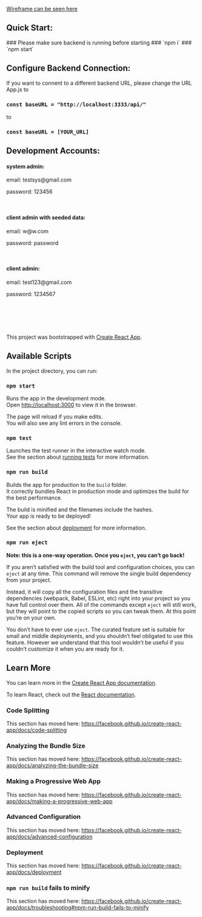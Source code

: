 [Wireframe can be seen here](https://xd.adobe.com/view/983b094b-89e7-46ce-760d-65839e1bd7ce-ee0a/)
<h2>Quick Start: </h2>
### Please make sure backend is running before starting 
### `npm i`
### `npm start`
<h2>Configure Backend Connection: </h2>
<p>
  If you want to connent to a different backend URL, please change the URL App.js to

</p>

### `const baseURL = "http://localhost:3333/api/"`

to

### `const baseURL = [YOUR_URL]`

<h2>Development Accounts: </h2>

<h4> system admin:</h4>
<p>
email: testsys@gmail.com
</p>
<p>
password: 123456
</p>

</br>

<h4>
client admin with seeded data:
</h4>
<p>
email: w@w.com
</p>
<p>
password: password
</p>

</br>

<h4>
client admin:
</h4>
<p>
email: test123@gmail.com
</p>
<p>
password: 1234567
</p>



</br>
</br>
</br>
</br>

This project was bootstrapped with [Create React App](https://github.com/facebook/create-react-app).
## Available Scripts

In the project directory, you can run:

### `npm start`

Runs the app in the development mode.<br />
Open [http://localhost:3000](http://localhost:3000) to view it in the browser.

The page will reload if you make edits.<br />
You will also see any lint errors in the console.

### `npm test`

Launches the test runner in the interactive watch mode.<br />
See the section about [running tests](https://facebook.github.io/create-react-app/docs/running-tests) for more information.

### `npm run build`

Builds the app for production to the `build` folder.<br />
It correctly bundles React in production mode and optimizes the build for the best performance.

The build is minified and the filenames include the hashes.<br />
Your app is ready to be deployed!

See the section about [deployment](https://facebook.github.io/create-react-app/docs/deployment) for more information.

### `npm run eject`

**Note: this is a one-way operation. Once you `eject`, you can’t go back!**

If you aren’t satisfied with the build tool and configuration choices, you can `eject` at any time. This command will remove the single build dependency from your project.

Instead, it will copy all the configuration files and the transitive dependencies (webpack, Babel, ESLint, etc) right into your project so you have full control over them. All of the commands except `eject` will still work, but they will point to the copied scripts so you can tweak them. At this point you’re on your own.

You don’t have to ever use `eject`. The curated feature set is suitable for small and middle deployments, and you shouldn’t feel obligated to use this feature. However we understand that this tool wouldn’t be useful if you couldn’t customize it when you are ready for it.

## Learn More

You can learn more in the [Create React App documentation](https://facebook.github.io/create-react-app/docs/getting-started).

To learn React, check out the [React documentation](https://reactjs.org/).

### Code Splitting

This section has moved here: https://facebook.github.io/create-react-app/docs/code-splitting

### Analyzing the Bundle Size

This section has moved here: https://facebook.github.io/create-react-app/docs/analyzing-the-bundle-size

### Making a Progressive Web App

This section has moved here: https://facebook.github.io/create-react-app/docs/making-a-progressive-web-app

### Advanced Configuration

This section has moved here: https://facebook.github.io/create-react-app/docs/advanced-configuration

### Deployment

This section has moved here: https://facebook.github.io/create-react-app/docs/deployment

### `npm run build` fails to minify

This section has moved here: https://facebook.github.io/create-react-app/docs/troubleshooting#npm-run-build-fails-to-minify
